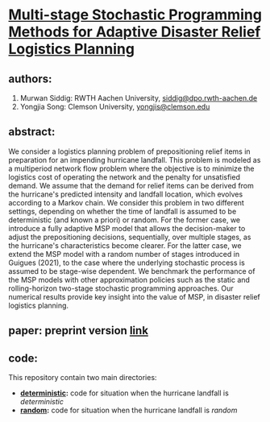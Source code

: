# [Multi-stage Stochastic Programming Methods for Adaptive Disaster Relief Logistics Planning](https://arxiv.org/pdf/2201.10678.pdf)
## authors:
  1. Murwan Siddig: RWTH Aachen University, [siddig@dpo.rwth-aachen.de](siddig@dpo.rwth-aachen.de)
  2. Yongjia Song: Clemson University, [yongjis@clemson.edu](yongjis@clemson.edu)
## abstract:
We consider a logistics planning problem of prepositioning relief items in preparation for an impending hurricane landfall. This problem is modeled as a multiperiod network flow problem where the objective is to minimize the logistics cost of operating the network and the penalty for unsatisfied demand. We assume that the demand for relief items can be derived from the hurricane's predicted intensity and landfall location, which evolves according to a Markov chain. We consider this problem in two different settings, depending on whether the time of landfall is assumed to be deterministic (and known a priori) or random. For the former case, we introduce a fully adaptive MSP model that allows the decision-maker to adjust the prepositioning decisions, sequentially, over multiple stages, as the hurricane's characteristics become clearer. For the latter case, we extend the MSP model with a random number of stages introduced in Guigues (2021), to the case where the underlying stochastic process is assumed to be stage-wise dependent. We benchmark the performance of the MSP models with other approximation policies such as the static and rolling-horizon two-stage stochastic programming approaches. Our numerical results provide key insight into the value of MSP, in disaster relief logistics planning.

## paper: preprint version [link](https://arxiv.org/pdf/2201.10678.pdf)

## code:
This repository contain two main directories: 
- **[deterministic](https://github.com/murwansiddig/msp_models_for_adaptive_disaster_relief_logistics_planning/tree/main/deterministic):** code for situation when the hurricane landfall is *deterministic*  
- **[random](https://github.com/murwansiddig/msp_models_for_adaptive_disaster_relief_logistics_planning/tree/main/random):** code for situation when the hurricane landfall is *random*
